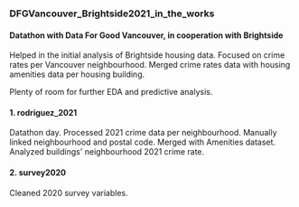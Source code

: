 ### DFGVancouver_Brightside2021_in_the_works

#### Datathon with Data For Good Vancouver, in cooperation with Brightside

Helped in the initial analysis of Brightside housing data.  Focused on crime rates per Vancouver neighbourhood.  Merged crime rates data with housing amenities data per housing building.

Plenty of room for further EDA and predictive analysis.

#### 1.  rodriguez_2021

Datathon day.  Processed 2021 crime data per neighbourhood.  Manually linked neighbourhood and postal code.  Merged with Amenities dataset.  Analyzed buildings' neighbourhood 2021 crime rate.

#### 2.  survey2020

Cleaned 2020 survey variables.
